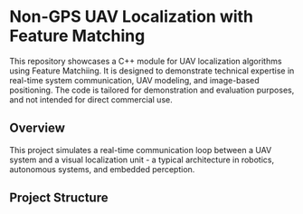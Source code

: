 # Non-GPS UAV Localization with Feature Matching
This repository showcases a C++ module for UAV localization algorithms using Feature Matchiing.
It is designed to demonstrate technical expertise in real-time system communication, UAV modeling, and image-based positioning. The code is tailored for demonstration and evaluation purposes, and not intended for direct commercial use.

## Overview
This project simulates a real-time communication loop between a UAV system and a visual localization unit - a typical architecture in robotics, autonomous systems, and embedded perception.

## Project Structure



